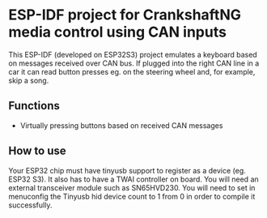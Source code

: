 # ESP-IDF project for CrankshaftNG media control using CAN inputs

This ESP-IDF (developed on ESP32S3) project emulates a keyboard based on messages received over CAN bus. If plugged into the right CAN line in a car it can read button presses eg. on the steering wheel and, for example, skip a song.

## Functions
- Virtually pressing buttons based on received CAN messages

## How to use
Your ESP32 chip must have tinyusb support to register as a device (eg. ESP32 S3). It also has to have a TWAI controller on board. You will need an external transceiver module such as SN65HVD230. You will need to set in menuconfig the Tinyusb hid device count to 1 from 0 in order to compile it successfully.
